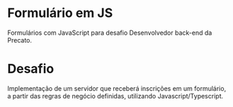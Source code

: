 # Formulário em JS
Formulários com JavaScript para desafio Desenvolvedor back-end da Precato.

# Desafio
Implementação de um servidor que receberá inscrições em um formulário, a partir das regras de negócio definidas, utilizando Javascript/Typescript.
